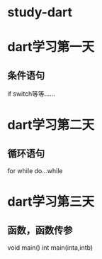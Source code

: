 # study-dart
# dart学习第一天
## 条件语句

if switch等等......

# dart学习第二天
## 循环语句

for while do...while

# dart学习第三天
## 函数，函数传参

void main() int main(inta,intb)
